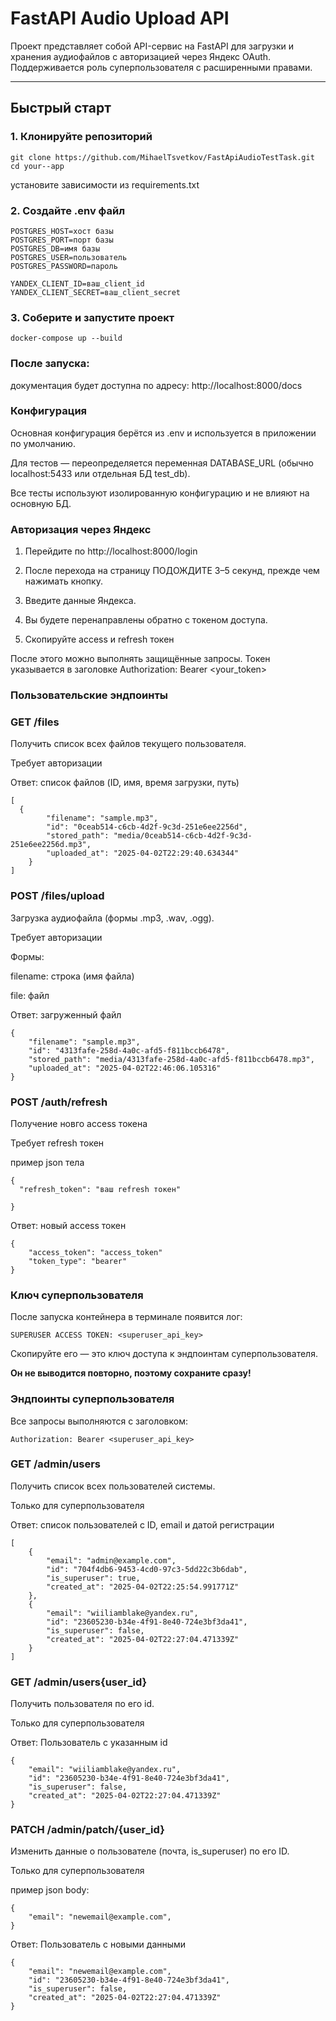 # FastAPI Audio Upload API

Проект представляет собой API-сервис на FastAPI для загрузки и хранения аудиофайлов с авторизацией через Яндекс OAuth. Поддерживается роль суперпользователя с расширенными правами.

---

## Быстрый старт

### 1. Клонируйте репозиторий

```
git clone https://github.com/MihaelTsvetkov/FastApiAudioTestTask.git
cd your--app
```

установите зависимости из requirements.txt

### 2. Создайте .env файл
```
POSTGRES_HOST=хост базы
POSTGRES_PORT=порт базы
POSTGRES_DB=имя базы
POSTGRES_USER=пользователь
POSTGRES_PASSWORD=пароль

YANDEX_CLIENT_ID=ваш_client_id
YANDEX_CLIENT_SECRET=ваш_client_secret
```

### 3. Соберите и запустите проект
```
docker-compose up --build
```

### После запуска:

документация будет доступна по адресу: http://localhost:8000/docs


### Конфигурация

Основная конфигурация берётся из .env и используется в приложении по умолчанию.

Для тестов — переопределяется переменная DATABASE_URL (обычно localhost:5433 или отдельная БД test_db).

Все тесты используют изолированную конфигурацию и не влияют на основную БД.


### Авторизация через Яндекс

1. Перейдите по http://localhost:8000/login

2. После перехода на страницу ПОДОЖДИТЕ 3–5 секунд, прежде чем нажимать кнопку.

3. Введите данные Яндекса.

4. Вы будете перенаправлены обратно с токеном доступа.

5. Скопируйте access и refresh токен 

После этого можно выполнять защищённые запросы. Токен указывается в заголовке Authorization: Bearer <your_token>


### Пользовательские эндпоинты

### GET /files

Получить список всех файлов текущего пользователя.

Требует авторизации

Ответ: список файлов (ID, имя, время загрузки, путь)

```
[
  {
        "filename": "sample.mp3",
        "id": "0ceab514-c6cb-4d2f-9c3d-251e6ee2256d",
        "stored_path": "media/0ceab514-c6cb-4d2f-9c3d-251e6ee2256d.mp3",
        "uploaded_at": "2025-04-02T22:29:40.634344"
    }
]
```


### POST /files/upload

Загрузка аудиофайла (формы .mp3, .wav, .ogg).

Требует авторизации

Формы:

filename: строка (имя файла)

file: файл

Ответ: загруженный файл

```
{
    "filename": "sample.mp3",
    "id": "4313fafe-258d-4a0c-afd5-f811bccb6478",
    "stored_path": "media/4313fafe-258d-4a0c-afd5-f811bccb6478.mp3",
    "uploaded_at": "2025-04-02T22:46:06.105316"
}
```


### POST /auth/refresh
Получение новго access токена

Требует refresh токен

пример json тела
```
{
  "refresh_token": "ваш refresh токен"

}
```

Ответ: новый access токен

```
{
    "access_token": "access_token"
    "token_type": "bearer"
}
```

### Ключ суперпользователя

После запуска контейнера в терминале появится лог:

```
SUPERUSER ACCESS TOKEN: <superuser_api_key>
```

Скопируйте его — это ключ доступа к эндпоинтам суперпользователя.

**Он не выводится повторно, поэтому сохраните сразу!**


### Эндпоинты суперпользователя

Все запросы выполняются с заголовком:
```
Authorization: Bearer <superuser_api_key>
```


### GET /admin/users

Получить список всех пользователей системы.

Только для суперпользователя

Ответ: список пользователей с ID, email и датой регистрации

```
[
    {
        "email": "admin@example.com",
        "id": "704f4db6-9453-4cd0-97c3-5dd22c3b6dab",
        "is_superuser": true,
        "created_at": "2025-04-02T22:25:54.991771Z"
    },
    {
        "email": "wiiliamblake@yandex.ru",
        "id": "23605230-b34e-4f91-8e40-724e3bf3da41",
        "is_superuser": false,
        "created_at": "2025-04-02T22:27:04.471339Z"
    }
]
```

### GET /admin/users{user_id}

Получить пользователя по его id.

Только для суперпользователя

Ответ: Пользователь с указанным id

```
{
    "email": "wiiliamblake@yandex.ru",
    "id": "23605230-b34e-4f91-8e40-724e3bf3da41",
    "is_superuser": false,
    "created_at": "2025-04-02T22:27:04.471339Z"
}
```

### PATCH /admin/patch/{user_id}

Изменить данные о пользователе (почта, is_superuser) по его ID.

 Только для суперпользователя

пример json body: 

```
{
    "email": "newemail@example.com",
}
```

Ответ: Пользователь с новыми данными

```
{
    "email": "newemail@example.com",
    "id": "23605230-b34e-4f91-8e40-724e3bf3da41",
    "is_superuser": false,
    "created_at": "2025-04-02T22:27:04.471339Z"
}
```
